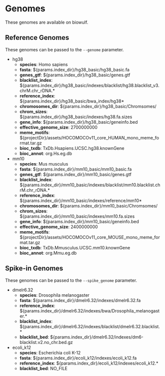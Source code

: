 # Genomes

These genomes are available on biowulf.

## Reference Genomes

These genomes can be passed to the `--genome` parameter.

- hg38
  - **species**: Homo sapiens
  - **fasta**: ${params.index_dir}/hg38_basic/hg38_basic.fa
  - **genes_gtf**: ${params.index_dir}/hg38_basic/genes.gtf
  - **blacklist_index**: ${params.index_dir}/hg38_basic/indexes/blacklist/hg38.blacklist_v3.chrM.chr_rDNA.\*
  - **reference_index**: ${params.index_dir}/hg38_basic/bwa_index/hg38\*
  - **chromosomes_dir**: ${params.index_dir}/hg38_basic/Chromsomes/
  - **chrom_sizes**: ${params.index_dir}/hg38_basic/indexes/hg38.fa.sizes
  - **gene_info**: ${params.index_dir}/hg38_basic/geneinfo.bed
  - **effective_genome_size**: 2700000000
  - **meme_motifs**: ${projectDir}/assets/HOCOMOCOv11_core_HUMAN_mono_meme_format.tar.gz
  - **bioc_txdb**: TxDb.Hsapiens.UCSC.hg38.knownGene
  - **bioc_annot**: org.Hs.eg.db
- mm10
  - **species**: Mus musculus
  - **fasta**: ${params.index_dir}/mm10_basic/mm10_basic.fa
  - **genes_gtf**: ${params.index_dir}/mm10_basic/genes.gtf
  - **blacklist_index**: ${params.index_dir}/mm10_basic/indexes/blacklist/mm10.blacklist.chrM.chr_rDNA.\*
  - **reference_index**: ${params.index_dir}/mm10_basic/indexes/reference/mm10\*
  - **chromosomes_dir**: ${params.index_dir}/mm10_basic/Chromsomes/
  - **chrom_sizes**: ${params.index_dir}/mm10_basic/indexes/mm10.fa.sizes
  - **gene_info**: ${params.index_dir}/mm10_basic/geneinfo.bed
  - **effective_genome_size**: 2400000000
  - **meme_motifs**: ${projectDir}/assets/HOCOMOCOv11_core_MOUSE_mono_meme_format.tar.gz
  - **bioc_txdb**: TxDb.Mmusculus.UCSC.mm10.knownGene
  - **bioc_annot**: org.Mmu.eg.db

## Spike-in Genomes

These genomes can be passed to the `--spike_genome` parameter.

- dmelr6.32
  - **species**: Drosophila melanogaster
  - **fasta**: ${params.index_dir}/dmelr6.32/indexes/dmelr6.32.fa
  - **reference_index**: ${params.index_dir}/dmelr6.32/indexes/bwa/Drosophila_melanogaster.\*
  - **blacklist_index**: ${params.index_dir}/dmelr6.32/indexes/blacklist/dmelr6.32.blacklist.\*
  - **blacklist_bed**: ${params.index_dir}/dmelr6.32/indexes/dm6-blacklist.v2.no_chr.bed.gz
- ecoli_k12
  - **species**: Escherichia coli K-12
  - **fasta**: ${params.index_dir}/ecoli_k12/indexes/ecoli_k12.fa
  - **reference_index**: ${params.index_dir}/ecoli_k12/indexes/ecoli_k12.\*
  - **blacklist_bed**: NO_FILE
